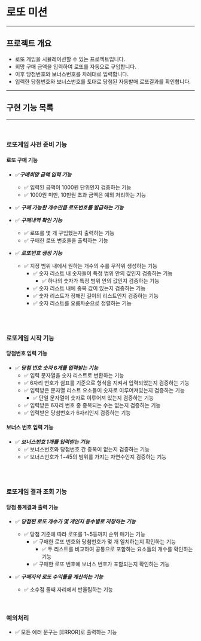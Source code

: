 # 로또 미션

---
## 프로젝트 개요
- 로또 게임을 시뮬레이션할 수 있는 프로젝트입니다.
- 희망 구매 금액을 입력하여 로또를 자동으로 구입합니다.
- 이후 당첨번호와 보너스번호를 차례대로 입력합니다.
- 입력한 당첨번호와 보너스번호를 토대로 당첨된 자동발매 로또결과를 확인합니다.
---
## 구현 기능 목록

---
<br/>

### 로또게임 사전 준비 기능
#### 로또 구매 기능
- ✅***구매희망 금액 입력 기능***
    - ✅ 입력된 금액이 1000원 단위인지 검증하는 기능
    - ✅ 1000원 미만, 10만원 초과 금액은 예외 처리하는 기능


- ✅ ***구매 가능한 개수만큼 로또번호를 발급하는 기능***


- ✅ ***구매내역 확인 기능***
    - ✅ 로또를 몇 개 구입했는지 출력하는 기능
    - ✅ 구매한 로또 번호들을 출력하는 기능


- ✅ ***로또번호 생성 기능***
    - ✅ 지정 범위 내에서 원하는 개수의 수를 무작위 생성하는 기능
        - ✅ 숫자 리스트 내 숫자들이 특정 범위 안의 값인지 검증하는 기능
            - ✅ 하나의 숫자가 특정 범위 안의 값인지 검증하는 기능
        - ✅ 숫자 리스트 내에 중복 값이 있는지 검증하는 기능
        - ✅ 숫자 리스트가 정해진 길이의 리스트인지 검증하는 기능
        - ✅ 숫자 리스트를 오름차순으로 정렬하는 기능

<br/><br/>
### 로또게임 시작 기능
#### 당첨번호 입력 기능
- ✅ ***당첨 번호 숫자 6개를 입력받는 기능***
    - ✅ 입력 문자열을 숫자 리스트로 변환하는 기능
    - ✅ 6자리 번호가 쉼표를 기준으로 형식을 지켜서 입력되었는지 검증하는 기능
    - ✅ 입력받은 문자열 리스트 요소들이 숫자로 이루어져있는지 검증하는 기능
        - ✅ 단일 문자열이 숫자로 이루어져 있는지 검증하는 기능
    - ✅ 입력받은 6자리 번호 중 중복되는 수는 없는지 검증하는 기능
    - ✅ 입력받은 당첨번호가 6자리인지 검증하는 기능

#### 보너스 번호 입력 기능
- ✅ ***보너스번호 1개를 입력받는 기능***
    - ✅ 보너스번호와 당첨번호 간 중복이 없는지 검증하는 기능
    - ✅ 보너스번호가 1~45의 범위를 가지는 자연수인지 검증하는 기능

<br/><br/>

### 로또게임 결과 조회 기능
#### 당첨 통계결과 출력 기능
- ✅ ***당첨된 로또 개수가 몇 개인지 등수별로 저장하는 기능***
    - ✅ 당첨 기준에 따라 로또를 1~5등까지 순위 매기는 기능
        - ✅ 구매한 로또 번호와 당첨번호가 몇 개 일치하는지 확인하는 기능
            - ✅ 두 리스트를 비교하여 공통으로 포함하는 요소들의 개수를 확인하는 기능
        - ✅ 구매한 로또 번호에 보너스 번호가 포함되는지 확인하는 기능


- ✅ ***구매자의 로또 수익률을 계산하는 기능***
    - ✅ 소수점 둘째 자리에서 반올림하는 기능

<br/>

### 예외처리
- ✅ 모든 에러 문구는 [ERROR]로 출력하는 기능